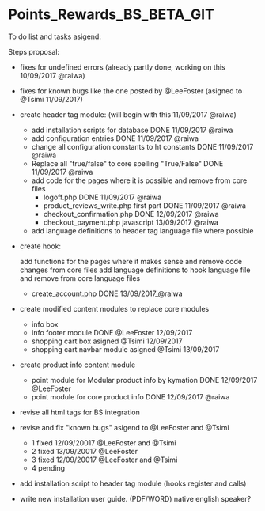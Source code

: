 # Points_Rewards_BS_BETA_GIT

To do list and tasks asigend:

 Steps proposal:

- fixes for undefined errors (already partly done, working on this 10/09/2017 @raiwa)

- fixes for known bugs like the one posted by @LeeFoster (asigned to @Tsimi 11/09/2017)

- create header tag module: (will begin with this 11/09/2017 @raiwa)

    - add installation scripts for database DONE 11/09/2017 @raiwa
    - add configuration entries DONE 11/09/2017 @raiwa
    - change all configuration constants to ht constants DONE 11/09/2017 @raiwa
    - Replace all "true/false" to core spelling "True/False" DONE 11/09/2017 @raiwa
    - add code for the pages where it is possible and remove from core files
      - logoff.php DONE 11/09/2017 @raiwa
      - product_reviews_write.php first part DONE 11/09/2017 @raiwa
      - checkout_confirmation.php DONE 12/09/2017 @raiwa
      - checkout_payment.php javascript 13/09/2017 @raiwa
    - add language definitions to header tag language file where possible

- create hook:

    add functions for the pages where it makes sense and remove code changes from core files
    add language definitions to hook language file and remove from core language files
    
    - create_account.php DONE 13/09/2017_@raiwa

- create modified content modules to replace core modules
  - info box
  - info footer module DONE @LeeFoster 12/09/2017
  - shopping cart box asigned @Tsimi 12/09/2017
  - shopping cart navbar module asigned @Tsimi 13/09/2017
  
- create product info content module
  - point module for Modular product info by kymation DONE 12/09/2017 @LeeFoster
  - point module for core product info DONE 12/09/2017 @raiwa

- revise all html tags for BS integration

- revise and fix "known bugs" asigend to @LeeFoster and @Tsimi
  - 1 fixed 12/09/20017 @LeeFoster and @Tsimi
  - 2 fixed 13/09/20017 @LeeFoster
  - 3 fixed 12/09/20017 @LeeFoster and @Tsimi
  - 4 pending

- add installation script to header tag module (hooks register and calls) 

- write new installation user guide. (PDF/WORD) native english speaker?
